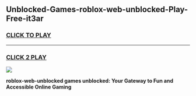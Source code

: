 
## Unblocked-Games-roblox-web-unblocked-Play-Free-it3ar
<h3>
<a href="https://premium76.site?title=roblox-web-unblocked&ref=10A">CLICK TO PLAY</a></h3>
<hr>

<h3>
<a href="https://premium76.site?title=roblox-web-unblocked&ref=10A">CLICK 2 PLAY</a>
  
</h3>

<a href="https://premium76.site?title=roblox-web-unblocked&ref=10A"><img src="https://clearcache.store/games.png"></a>


**roblox-web-unblocked games unblocked: Your Gateway to Fun and Accessible Online Gaming**
